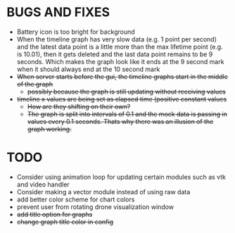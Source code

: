# BUGS AND FIXES
- Battery icon is too bright for background  
- When the timeline graph has very slow data (e.g. 1 point per second) and the latest data point is a little more than the max lifetime point (e.g. is 10.01), then it gets deleted and the last data point remains to be 9 seconds. Which makes the graph look like it ends at the 9 second mark when it should always end at the 10 second mark
- ~~When server starts before the gui, the timeline graphs start in the middle of the graph~~
   - ~~possibly because the graph is still updating without receiving values~~
- ~~timeline x values are being set as elapsed time (positive constant values~~
   - ~~How are they shifting on their own?~~
   - ~~The graph is split into intervals of 0.1 and the mock data is passing in values every 0.1 seconds. Thats why there was an illusion of the graph working.~~


# TODO
- Consider using animation loop for updating certain modules such as vtk and video handler
- Consider making a vector module instead of using raw data
- add better color scheme for chart colors
- prevent user from rotating drone visualization window
- ~~add title option for graphs~~
- ~~change graph title color in config~~